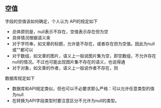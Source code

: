 ## 空值
字段的空值该如何确定，个人认为
API的规定如下
- 总体原则是，null表示不存在，空值表示存在但为空
- 具体情况根据语义来
 - 对于字符串，如文章的标题，允许是不存在，或者存在但为空值。因此为null或""都可以
 - 对于数组，如文章的图片，语义上一般说图片集为空，即空数组，不允许存在null的情况。不过也可能出现图片集不存在的语义，也说得通
 - 对于对象，如文章的作者，语义上一般说作者不存在，则

数据库规定如下
- 数据库和API规定类似，但也可以不必要求那么严格：可以允许任意类型的值为null
- 在转换为API字段类型时要注意区分不允许为null的类型。
